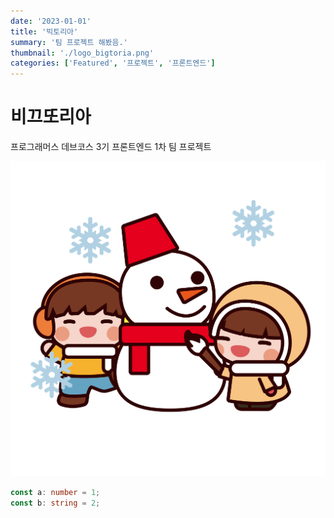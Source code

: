 ```yaml
---
date: '2023-01-01'
title: '빅토리아'
summary: '팀 프로젝트 해봤음.'
thumbnail: './logo_bigtoria.png'
categories: ['Featured', '프로젝트', '프론트엔드']
---
```


# 비끄또리아

프로그래머스 데브코스 3기 프론트엔드 1차 팀 프로젝트

![test](./test.png)

```typescript
const a: number = 1;
const b: string = 2;
```
